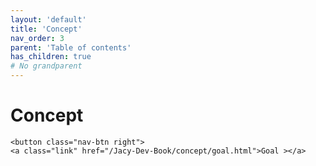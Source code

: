 ```yaml
---
layout: 'default'
title: 'Concept'
nav_order: 3
parent: 'Table of contents'
has_children: true
# No grandparent
---
```


# Concept
<div class="nav-btn-block">
    
    <button class="nav-btn right">
    <a class="link" href="/Jacy-Dev-Book/concept/goal.html">Goal ></a>
</button>

</div>
